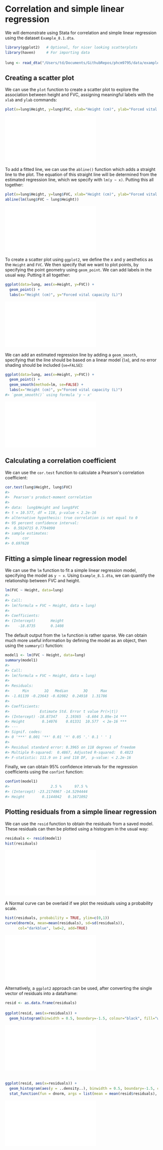# Correlation and simple linear regression

We will demonstrate using Stata for correlation and simple linear regression using the dataset `Example_8.1.dta`.


```r
library(ggplot2)   # Optional, for nicer looking scatterplots
library(haven)     # For importing data

lung <- read_dta("/Users/td/Documents/GithubRepos/phcm9795/data/examples/Example_8.1.dta")
```

## Creating a scatter plot

We can use the `plot` function to create a scatter plot to explore the association between height and FVC, assigning meaningful labels with the `xlab` and `ylab` commands:


```r
plot(x=lung$Height, y=lung$FVC, xlab="Height (cm)", ylab="Forced vital capacity (L)")
```

![](08.1-correlation-regression-R_files/figure-latex/unnamed-chunk-2-1.pdf)<!-- --> 

To add a fitted line, we can use the `abline()` function which adds a straight line to the plot. The equation of this straight line will be determined from the estimated regression line, which we specify with `lm(y ~ x)`. Putting this all together:


```r
plot(x=lung$Height, y=lung$FVC, xlab="Height (cm)", ylab="Forced vital capacity (L)")
abline(lm(lung$FVC ~ lung$Height))
```

![](08.1-correlation-regression-R_files/figure-latex/unnamed-chunk-3-1.pdf)<!-- --> 

To create a scatter plot using `ggplot2`, we define the x and y aesthetics as the `Height` and `FVC`. We then specify that we want to plot points, by specifying the point geometry using `geom_point`. We can add labels in the usual way. Putting it all together:


```r
ggplot(data=lung, aes(x=Height, y=FVC)) + 
  geom_point() +
  labs(x="Height (cm)", y="Forced vital capacity (L)")
```

![](08.1-correlation-regression-R_files/figure-latex/unnamed-chunk-4-1.pdf)<!-- --> 

We can add an estimated regression line by adding a `geom_smooth`, specifying that the line should be based on a linear model (`lm`), and no error shading should be included (`se=FALSE`):


```r
ggplot(data=lung, aes(x=Height, y=FVC)) + 
  geom_point() +
  geom_smooth(method=lm, se=FALSE) +
  labs(x="Height (cm)", y="Forced vital capacity (L)")
#> `geom_smooth()` using formula 'y ~ x'
```

![](08.1-correlation-regression-R_files/figure-latex/unnamed-chunk-5-1.pdf)<!-- --> 

## Calculating a correlation coefficient

We can use the `cor.test` function to calculate a Pearson's correlation coefficient:


```r
cor.test(lung$Height, lung$FVC)
#> 
#> 	Pearson's product-moment correlation
#> 
#> data:  lung$Height and lung$FVC
#> t = 10.577, df = 118, p-value < 2.2e-16
#> alternative hypothesis: true correlation is not equal to 0
#> 95 percent confidence interval:
#>  0.5924715 0.7794090
#> sample estimates:
#>      cor 
#> 0.697628
```

## Fitting a simple linear regression model

We can use the `lm` function to fit a simple linear regression model, specifying the model as `y ~ x`. Using `Example_8.1.dta`, we can quantify the relationship between FVC and height.


```r
lm(FVC ~ Height, data=lung)
#> 
#> Call:
#> lm(formula = FVC ~ Height, data = lung)
#> 
#> Coefficients:
#> (Intercept)       Height  
#>    -18.8735       0.1408
```

The default output from the `lm` function is rather sparse. We can obtain much more useful information by defining the model as an object, then using the `summary()` function:


```r
model1 <- lm(FVC ~ Height, data=lung)
summary(model1)
#> 
#> Call:
#> lm(formula = FVC ~ Height, data = lung)
#> 
#> Residuals:
#>      Min       1Q   Median       3Q      Max 
#> -1.01139 -0.23643 -0.02082  0.24918  1.31786 
#> 
#> Coefficients:
#>              Estimate Std. Error t value Pr(>|t|)    
#> (Intercept) -18.87347    2.19365  -8.604 3.89e-14 ***
#> Height        0.14076    0.01331  10.577  < 2e-16 ***
#> ---
#> Signif. codes:  
#> 0 '***' 0.001 '**' 0.01 '*' 0.05 '.' 0.1 ' ' 1
#> 
#> Residual standard error: 0.3965 on 118 degrees of freedom
#> Multiple R-squared:  0.4867,	Adjusted R-squared:  0.4823 
#> F-statistic: 111.9 on 1 and 118 DF,  p-value: < 2.2e-16
```
Finally, we can obtain 95% confidence intervals for the regression coefficients using the `confint` function:


```r
confint(model1)
#>                   2.5 %      97.5 %
#> (Intercept) -23.2174967 -14.5294444
#> Height        0.1144042   0.1671092
```

## Plotting residuals from a simple linear regression

We can use the `resid` function to obtain the residuals from a saved model. These residuals can then be plotted using a histogram in the usual way:


```r
residuals <- resid(model1)
hist(residuals)
```

![](08.1-correlation-regression-R_files/figure-latex/unnamed-chunk-10-1.pdf)<!-- --> 

A Normal curve can be overlaid if we plot the residuals using a probability scale.


```r
hist(residuals, probability = TRUE, ylim=c(0,1))
curve(dnorm(x, mean=mean(residuals), sd=sd(residuals)), 
      col="darkblue", lwd=2, add=TRUE)
```

![](08.1-correlation-regression-R_files/figure-latex/unnamed-chunk-11-1.pdf)<!-- --> 

Alternatively, a `ggplot2` approach can be used, after converting the single vector of residuals into a dataframe:

```r
resid <- as.data.frame(residuals)

ggplot(resid, aes(x=residuals)) + 
  geom_histogram(binwidth = 0.5, boundary=-1.5, colour="black", fill="white")
```

![](08.1-correlation-regression-R_files/figure-latex/unnamed-chunk-12-1.pdf)<!-- --> 

```r

ggplot(resid, aes(x=residuals)) + 
  geom_histogram(aes(y = ..density..), binwidth = 0.5, boundary=-1.5, colour="black", fill="white") +
  stat_function(fun = dnorm, args = list(mean = mean(resid$residuals), sd = sd(resid$residuals)))
```

![](08.1-correlation-regression-R_files/figure-latex/unnamed-chunk-12-2.pdf)<!-- --> 
